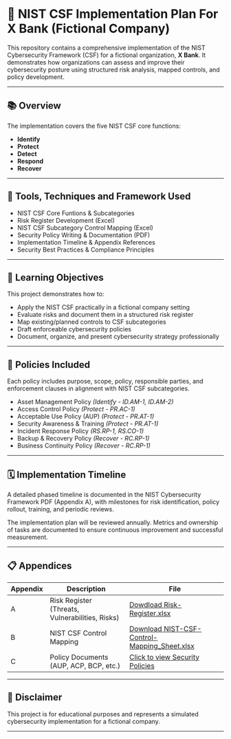 # 📖 NIST CSF Implementation Plan For X Bank (Fictional Company)

This repository contains a comprehensive implementation of the NIST Cybersecurity Framework (CSF) for a fictional organization, **X Bank**. It demonstrates how organizations can assess and improve their cybersecurity posture using structured risk analysis, mapped controls, and policy development.

---

## 📚 Overview

The implementation covers the five NIST CSF core functions:

- **Identify**  
- **Protect**  
- **Detect**  
- **Respond**  
- **Recover**

---

## 🔧 Tools, Techniques and Framework Used

- NIST CSF Core Funtions & Subcategories
- Risk Register Development (Excel)
- NIST CSF Subcategory Control Mapping (Excel)
- Security Policy Writing & Documentation (PDF)
- Implementation Timeline & Appendix References
- Security Best Practices & Compliance Principles

---
## 🧠 Learning Objectives

This project demonstrates how to:

- Apply the NIST CSF practically in a fictional company setting
- Evaluate risks and document them in a structured risk register
- Map existing/planned controls to CSF subcategories
- Draft enforceable cybersecurity policies
- Document, organize, and present cybersecurity strategy professionally

---

## 📜 Policies Included

Each policy includes purpose, scope, policy, responsible parties, and enforcement clauses in alignment with NIST CSF subcategories.

- Asset Management Policy *(Identify - ID.AM-1, ID.AM-2)*
- Access Control Policy *(Protect - PR.AC-1)*
- Acceptable Use Policy (AUP) *(Protect - PR.AT-1)*
- Security Awareness & Training *(Protect - PR.AT-1)*
- Incident Response Policy *(RS.RP-1, RS.CO-1)*
- Backup & Recovery Policy *(Recover - RC.RP-1)*
- Business Continuity Policy *(Recover - RC.RP-1)*

---

## 🗓️ Implementation Timeline

A detailed phased timeline is documented in the NIST Cybersecurity Framework PDF (Appendix A), with milestones for risk identification, policy rollout, training, and periodic reviews.

The implementation plan will be reviewed annually. Metrics and ownership of tasks are documented to 
ensure continuous improvement and successful measurement.

---

## 📋 Appendices

| Appendix | Description                                      | File |
|----------|--------------------------------------------------|------|
| A        | Risk Register (Threats, Vulnerabilities, Risks)  | [Dowdload Risk-Register.xlsx](https://github.com/ninahonyango/NIST/blob/main/NIST-XBANK/RiskRegister.xlsx) |
| B        | NIST CSF Control Mapping                         | [Download NIST-CSF-Control-Mapping_Sheet.xlsx](https://github.com/ninahonyango/NIST/blob/main/NIST-XBANK/NISTControlMappingSheet.xlsx) |
| C        | Policy Documents (AUP, ACP, BCP, etc.)           | [Click to view Security Policies](https://github.com/ninahonyango/NIST/blob/main/NIST-XBANK/NISTCybersecurityFramework.pdf) |

---

## 📌 Disclaimer


This project is for educational purposes and represents a simulated cybersecurity implementation for a fictional company.

---

